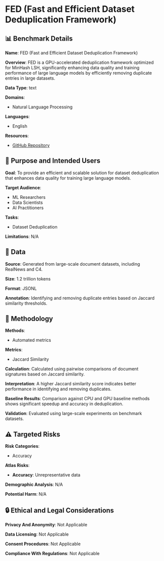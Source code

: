 # FED (Fast and Efficient Dataset Deduplication Framework)

## 📊 Benchmark Details

**Name**: FED (Fast and Efficient Dataset Deduplication Framework)

**Overview**: FED is a GPU-accelerated deduplication framework optimized for MinHash LSH, significantly enhancing data quality and training performance of large language models by efficiently removing duplicate entries in large datasets.

**Data Type**: text

**Domains**:
- Natural Language Processing

**Languages**:
- English

**Resources**:
- [GitHub Repository](https://github.com/mcrl/FED)

## 🎯 Purpose and Intended Users

**Goal**: To provide an efficient and scalable solution for dataset deduplication that enhances data quality for training large language models.

**Target Audience**:
- ML Researchers
- Data Scientists
- AI Practitioners

**Tasks**:
- Dataset Deduplication

**Limitations**: N/A

## 💾 Data

**Source**: Generated from large-scale document datasets, including RealNews and C4.

**Size**: 1.2 trillion tokens

**Format**: JSONL

**Annotation**: Identifying and removing duplicate entries based on Jaccard similarity thresholds.

## 🔬 Methodology

**Methods**:
- Automated metrics

**Metrics**:
- Jaccard Similarity

**Calculation**: Calculated using pairwise comparisons of document signatures based on Jaccard similarity.

**Interpretation**: A higher Jaccard similarity score indicates better performance in identifying and removing duplicates.

**Baseline Results**: Comparison against CPU and GPU baseline methods shows significant speedup and accuracy in deduplication.

**Validation**: Evaluated using large-scale experiments on benchmark datasets.

## ⚠️ Targeted Risks

**Risk Categories**:
- Accuracy

**Atlas Risks**:
- **Accuracy**: Unrepresentative data

**Demographic Analysis**: N/A

**Potential Harm**: N/A

## 🔒 Ethical and Legal Considerations

**Privacy And Anonymity**: Not Applicable

**Data Licensing**: Not Applicable

**Consent Procedures**: Not Applicable

**Compliance With Regulations**: Not Applicable

